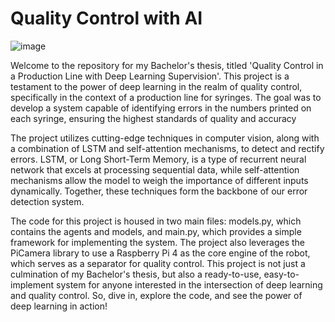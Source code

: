 # Quality Control with AI
![image](https://github.com/ali-Eskandarian/Fault-detection/assets/106665821/27a495c4-9720-495b-81e5-101cdb13134a)

Welcome to the repository for my Bachelor's thesis, titled 'Quality Control in a Production Line with Deep Learning Supervision'. This project is a testament to the power of deep learning in the realm of quality control, specifically in the context of a production line for syringes. The goal was to develop a system capable of identifying errors in the numbers printed on each syringe, ensuring the highest standards of quality and accuracy

The project utilizes cutting-edge techniques in computer vision, along with a combination of LSTM and self-attention mechanisms, to detect and rectify errors. LSTM, or Long Short-Term Memory, is a type of recurrent neural network that excels at processing sequential data, while self-attention mechanisms allow the model to weigh the importance of different inputs dynamically. Together, these techniques form the backbone of our error detection system.

The code for this project is housed in two main files: models.py, which contains the agents and models, and main.py, which provides a simple framework for implementing the system. The project also leverages the PiCamera library to use a Raspberry Pi 4 as the core engine of the robot, which serves as a separator for quality control. This project is not just a culmination of my Bachelor's thesis, but also a ready-to-use, easy-to-implement system for anyone interested in the intersection of deep learning and quality control. So, dive in, explore the code, and see the power of deep learning in action!

